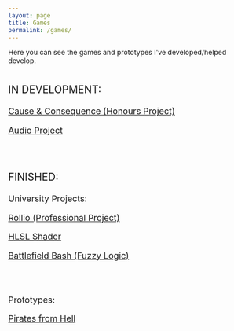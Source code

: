 ```yaml
---
layout: page
title: Games
permalink: /games/
---
```


Here you can see the games and prototypes I've developed/helped develop.
<br><br>
<div class="timeline">
  <div class="container left">
    <div class="content">
				  <p style ="font-size:150%;">IN DEVELOPMENT:</p>
      <p style ="font-size:125%;"><a href="https://adamgguk.github.io/jekyll/update/2024/10/25/rollio.html">Cause & Consequence (Honours Project)</a></p>
	        <p style ="font-size:125%;"><a href="http://adamgguk.github.io/jekyll/update/2024/10/25/audioProject.html">Audio Project</a></p><br><br>
	 				  <p style ="font-size:150%;">FINISHED:</p>
			  <p style ="font-size:125%;">University Projects:</p>
      <p style ="font-size:125%;"><a href="https://adamgguk.github.io/jekyll/update/2024/10/25/rollio.html">Rollio (Professional Project)</a></p>
	  <p style ="font-size:125%;"><a href="https://adamgguk.github.io/jekyll/update/2024/10/25/hlslShader.html">HLSL Shader</a></p>
	  <p style ="font-size:125%;"><a href="https://adamgguk.github.io/jekyll/update/2024/10/25/battlefieldBash.html">Battlefield Bash (Fuzzy Logic)</a></p>
			<br><br>
	  			  <p style ="font-size:125%;">Prototypes:</p>
      <p style ="font-size:125%;"><a href="https://adamgguk.github.io/jekyll/update/2024/11/02/piratesFromHell.html">Pirates from Hell</a></p>
    </div>
  </div>
  <div class="container right">
    <div class="content">
    </div>
  </div>
</div>